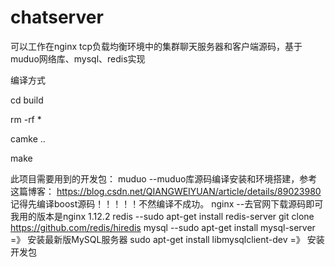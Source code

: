 # chatserver
可以工作在nginx tcp负载均衡环境中的集群聊天服务器和客户端源码，基于muduo网络库、mysql、redis实现

编译方式

cd build

rm -rf *

camke ..

make

此项目需要用到的开发包：
muduo  --muduo库源码编译安装和环境搭建，参考这篇博客： https://blog.csdn.net/QIANGWEIYUAN/article/details/89023980   记得先编译boost源码！！！！！不然编译不成功。
nginx  --去官网下载源码即可 我用的版本是nginx 1.12.2
redis  --sudo apt-get install redis-server   git clone https://github.com/redis/hiredis
mysql  --sudo apt-get install mysql-server =》 安装最新版MySQL服务器 sudo apt-get install libmysqlclient-dev =》 安装开发包
